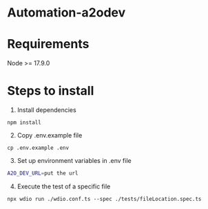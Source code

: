 # Automation-a2odev
# Requirements

Node >= 17.9.0

# Steps to install

1. Install dependencies

```shell
npm install

```

2. Copy .env.example file

```shell
cp .env.example .env

```

3. Set up environment variables in .env file

```sh
A2O_DEV_URL=put the url

```

4. Execute the test of a specific file

```shell
npx wdio run ./wdio.conf.ts --spec ./tests/fileLocation.spec.ts

```
